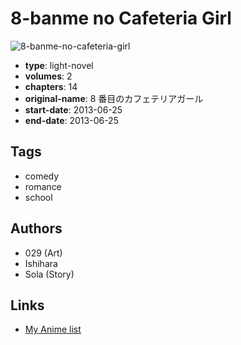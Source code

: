# 8-banme no Cafeteria Girl

![8-banme-no-cafeteria-girl](https://cdn.myanimelist.net/images/manga/3/161622.jpg)

-   **type**: light-novel
-   **volumes**: 2
-   **chapters**: 14
-   **original-name**: 8 番目のカフェテリアガール
-   **start-date**: 2013-06-25
-   **end-date**: 2013-06-25

## Tags

-   comedy
-   romance
-   school

## Authors

-   029 (Art)
-   Ishihara
-   Sola (Story)

## Links

-   [My Anime list](https://myanimelist.net/manga/91930/8-banme_no_Cafeteria_Girl)
